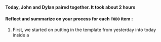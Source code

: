 **Today, John and Dylan paired together. It took about 2 hours**

#### Reflect and summarize on your process for each `TODO` item :  
  1. First, we started on putting in the template from yesterday into today inside a <script> tag.
  2. Next, we linked the template to the blogArticles so we could have them show in the article.
  3. Then we got the handlebar and the html to compile and render onto the page.
  4. After that, we worked on getting the pull down tabs to show and the url to connect.

#### Checklist (before submitting, fill in each set of square brackets with an 'x')
- [x] We have titled the Pull Request similar to our branch name (ex: 'brian-rick'). 
- [x] This PR includes commits from both myself and my partner; e.g. We followed good pair programming practices by switching driver/navigator roles.
- [x] There is no extraneous, unrelated code included in this PR.
- [x] We have summarized our `TODO:` process above.

